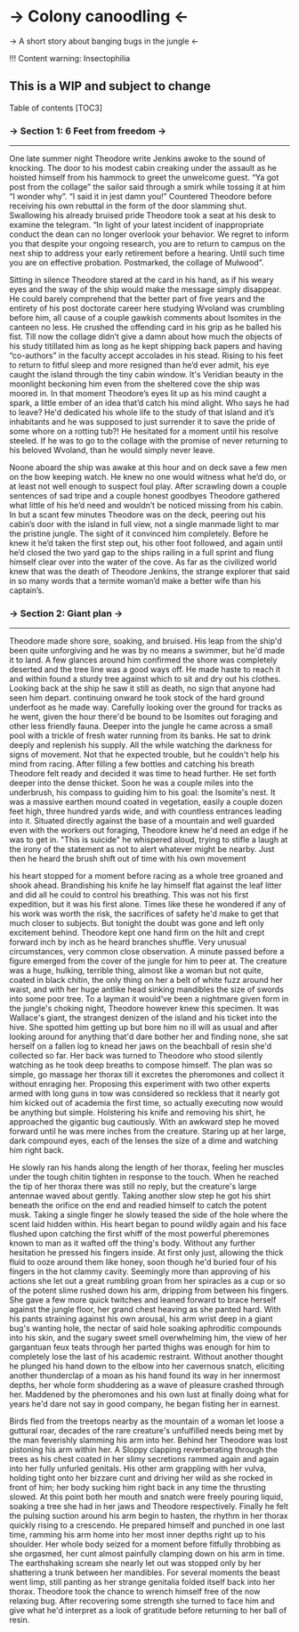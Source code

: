 # -> Colony canoodling <-
-> A short story about banging bugs in the jungle <-  

!!! Content warning: Insectophilia
## This is a WIP and subject to change

Table of contents
[TOC3]

### -> Section 1: 6 Feet from freedom ->
***

One late summer night Theodore write Jenkins awoke to the sound of knocking.  The door to his modest cabin creaking under the assault as he hoisted himself from his hammock to greet the unwelcome guest. “Ya got post from the collage” the sailor said through a smirk while tossing it at him “I wonder why”.  “I said it in jest damn you!” Countered Theodore before receiving his own rebuttal in the form of the door slamming shut. Swallowing his already bruised pride Theodore took a seat at his desk to examine the telegram. “In light of your latest incident of inappropriate conduct the dean can no longer overlook your behavior.  We regret to inform you that despite your ongoing research, you are to return to campus on the next ship to address your early retirement before a hearing. Until such time you are on effective probation.  Postmarked, the collage of Mulwood”.
 	
Sitting in silence Theodore stared at the card in his hand, as if his weary eyes and the sway of the ship would make the message simply disappear. He could barely comprehend that the better part of five years and the entirety of his post doctorate career here studying Wvoland was crumbling before him, all cause of a couple gawkish comments about Isomites in the canteen no less. He crushed the offending card in his grip as he balled his fist.  Till now the collage didn’t give a damn about how much the objects of his study titillated him as long as he kept shipping back papers and having “co-authors” in the faculty accept accolades in his stead. Rising to his feet to return to fitful sleep and more resigned than he’d ever admit, his eye caught the island through the tiny cabin window. It's Veridian beauty in the moonlight beckoning him even from the sheltered cove the ship was moored in.  In that moment Theodore’s eyes lit up as his mind caught a spark, a little ember of an idea that’d catch his mind alight. Who says he had to leave? He'd dedicated his whole life to the study of that island and it’s inhabitants and he was supposed to just surrender it to save the pride of some whore on a rotting tub?! He hesitated for a moment until his resolve steeled.  If he was to go to the collage with the promise of never returning to his beloved Wvoland, than he would simply never leave.
 	 
Noone aboard the ship was awake at this hour and on deck save a few men on the bow keeping watch.  He knew no one would witness what he’d do, or at least not well enough to suspect foul play.  After scrawling down a couple sentences of sad tripe and a couple honest goodbyes Theodore gathered what little of his he’d need and wouldn’t be noticed missing from his cabin.  In but a scant few minutes Theodore was on the deck, peering out his cabin’s door with the island in full view, not a single manmade light to mar the pristine jungle.  The sight of it convinced him completely.  Before he knew it he’d taken the first step out, his other foot followed, and again until he’d closed the two yard gap to the ships railing in a full sprint and flung himself clear over into the water of the cove. As far as the civilized world knew that was the death of Theodore Jenkins, the strange explorer that said in so many words that a termite woman’d make a better wife than his captain’s. 

### -> Section 2: Giant plan ->
***

 Theodore made shore sore, soaking, and bruised. His leap from the ship'd been quite unforgiving and he was by no means a swimmer, but he'd made it to land. A few glances around him confirmed the shore was completely deserted and the tree line was a good ways off. He made haste to reach it and within found a sturdy tree against which to sit and dry out his clothes. Looking back at the ship he saw it still as death, no sign that anyone had seen him depart. continuing onward he took stock of the hard ground underfoot as he made way. Carefully looking over the ground for tracks as he went, given the hour there'd be bound to be Isomites out foraging and other less friendly fauna. Deeper into the jungle he came across a small pool with a trickle of fresh water running from its banks. He sat to drink deeply and replenish his supply. All the while watching the darkness for signs of movement. Not that he expected trouble, but he couldn't help his mind from racing.  After filling a few bottles and catching his breath Theodore felt ready and decided it was time to head further. He set forth deeper into the dense thicket. Soon he was a couple miles into the underbrush, his compass to guiding him to his goal: the Isomite's nest. It was a massive earthen mound coated in vegetation, easily a couple dozen feet high, three hundred yards wide, and with countless entrances leading into it. Situated directly against the base of a mountain and well guarded even with the workers out foraging, Theodore knew he'd need an edge if he was to get in. "This is suicide" he whispered aloud, trying to stifle a laugh at the irony of the statement as not to alert whatever might be nearby.  Just then he heard the brush shift out of time with his own movement 
 	
his heart stopped for a moment before racing as a whole tree groaned and shook ahead. Brandishing his knife he lay himself flat against the leaf litter and did all he could to control his breathing. This was not his first expedition, but it was his first alone. Times like these he wondered if any of his work was worth the risk, the sacrifices of safety he'd make to get that much closer to subjects. But tonight the doubt was gone and left only excitement behind.  Theodore kept one hand firm on the hilt and crept forward inch by inch as he heard branches shuffle. Very unusual circumstances, very common close observation. A minute passed before a figure emerged from the cover of the jungle for him to peer at.  The creature was a huge, hulking, terrible thing, almost like a woman but not quite, coated in black chitin, the only thing on her a belt of white fuzz around her waist, and with her huge antlike head sinking mandibles the size of swords into some poor tree. To a layman it would've been a nightmare given form in the jungle's choking night, Theodore however knew this specimen. It was Wallace's giant, the strangest denizen of the island and his ticket into the hive. She spotted him getting up but bore him no ill will as usual and after looking around for anything that'd dare bother her and finding none, she sat herself on a fallen log to knead her jaws on the beachball of resin she'd collected so far. Her back was turned to Theodore who stood silently watching as he took deep breaths to compose himself. The plan was so simple, go massage her thorax till it excretes the pheromones and collect it without enraging her. Proposing this experiment with two other experts armed with long guns in tow was considered so reckless that it nearly got him kicked out of academia the first time, so actually executing now would be anything but simple. Holstering his knife and removing his shirt, he approached the gigantic bug cautiously. With an awkward step he moved forward until he was mere inches from the creature.  Staring up at her large, dark compound eyes, each of the lenses the size of a dime and watching him right back. 
 	
He slowly ran his hands along the length of her thorax, feeling her muscles under the tough chitin tighten in response to the touch. When he reached the tip of her thorax there was still no reply, but the creature's large antennae waved about gently. Taking another slow step he got his shirt beneath the orifice on the end and readied himself to catch the potent musk.  Taking a single finger he slowly teased the side of the hole where the scent laid hidden within. His heart began to pound wildly again and his face flushed upon catching the first whiff of the most powerful pheremones known to man as it wafted off the thing's body. Without any further hesitation he pressed his fingers inside. At first only just, allowing the thick fluid to ooze around them like honey, soon though he'd buried four of his fingers in the hot clammy cavity. Seemingly more than approving of his actions she let out a great rumbling groan from her spiracles as a cup or so of the potent slime rushed down his arm, dripping from between his fingers. She gave a few more quick twitches and leaned forward to brace herself against the jungle floor, her grand chest heaving as she panted hard. With his pants straining against his own arousal, his arm wrist deep in a giant bug's wanting hole, the nectar of said hole soaking aphroditic compounds into his skin, and the sugary sweet smell overwhelming him, the view of her gargantuan feux teats through her parted thighs was enough for him to completely lose the last of his academic restraint. Without another thought he plunged his hand down to the elbow into her cavernous snatch, eliciting another thunderclap of a moan as his hand found its way in her innermost depths, her whole form shuddering as a wave of pleasure crashed through her. Maddened by the pheromones and his own lust at finally doing what for years he'd dare not say in good company, he began fisting her in earnest. 
 	
Birds fled from the treetops nearby as the mountain of a woman let loose a guttural roar, decades of the rare creature's unfulfilled needs being met by the man feverishly slamming his arm into her. Behind her Theodore was lost pistoning his arm within her. A Sloppy clapping reverberating through the trees as his chest coated in her slimy secretions rammed again and again into her fully unfurled genitals. His other arm grappling with her vulva, holding tight onto her bizzare cunt and driving her wild as she rocked in front of him; her body sucking him right back in any time the thrusting slowed. At this point both her mouth and snatch were freely pouring liquid, soaking a tree she had in her jaws and Theodore respectively. Finally he felt the pulsing suction around his arm begin to hasten, the rhythm in her thorax quickly rising to a crescendo. He prepared himself and punched in one last time, ramming his arm home into her most inner depths right up to his shoulder. Her whole body seized for a moment before fitfully throbbing as she orgasmed, her cunt almost painfully clamping down on his arm in time. The earthshaking scream she nearly let out was stopped only by her shattering a trunk between her mandibles. For several moments the beast went limp, still panting as her strange genitalia folded itself back into her thorax. Theodore took the chance to wrench himself free of the now relaxing bug.  After recovering some strength she turned to face him and give what he'd interpret as a look of gratitude before returning to her ball of resin.